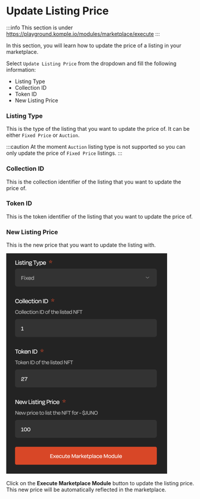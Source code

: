 # Update Listing Price

:::info
This section is under https://playground.komple.io/modules/marketplace/execute
:::

In this section, you will learn how to update the price of a listing in your marketplace.

Select `Update Listing Price` from the dropdown and fill the following information:

- Listing Type
- Collection ID
- Token ID
- New Listing Price

### Listing Type

This is the type of the listing that you want to update the price of. It can be either `Fixed Price` or `Auction`.

:::caution
At the moment `Auction` listing type is not supported so you can only update the price of `Fixed Price` listings.
:::

### Collection ID

This is the collection identifier of the listing that you want to update the price of.

### Token ID

This is the token identifier of the listing that you want to update the price of.

### New Listing Price

This is the new price that you want to update the listing with.

![Update Listing Price](/playground-guides/marketplaces/update-listing-price.png)

Click on the **Execute Marketplace Module** button to update the listing price. This new price will be automatically reflected in the marketplace.
